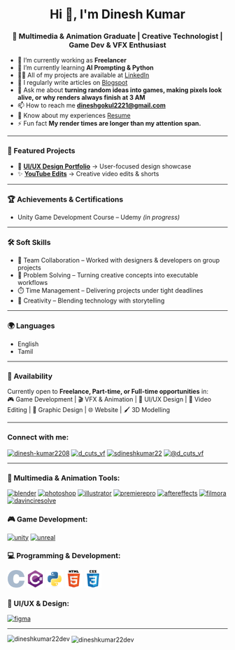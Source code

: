 <h1 align="center">Hi 👋, I'm Dinesh Kumar</h1>
<h3 align="center">🎨 Multimedia & Animation Graduate | Creative Technologist | Game Dev & VFX Enthusiast</h3>

- 🔭 I’m currently working as **Freelancer**
- 🌱 I’m currently learning **AI Prompting & Python**
- 👨‍💻 All of my projects are available at [LinkedIn](https://www.linkedin.com/in/dinesh-kumar2208/)
- 📝 I regularly write articles on [Blogspot](https://dineshkumardev.blogspot.com/)
- 💬 Ask me about **turning random ideas into games, making pixels look alive, or why renders always finish at 3 AM**
- 📫 How to reach me **dineshgokul2221@gmail.com**
- 📄 Know about my experiences [Resume](https://drive.google.com/drive/folders/1rXYsRRnRzzv0zvQybWuypwtHWXssDgAW?usp=sharing)
- ⚡ Fun fact **My render times are longer than my attention span.**

---

<h3 align="left">📌 Featured Projects</h3>


- 🎨 [**UI/UX Design Portfolio**](https://www.behance.net/sdineshkumar22) → User-focused design showcase  
- ✨ [**YouTube Edits**](https://www.youtube.com/@d_cuts_vf) → Creative video edits & shorts  

---

<h3 align="left">🏆 Achievements & Certifications</h3>

- Unity Game Development Course – Udemy *(in progress)*

---

<h3 align="left">🛠️ Soft Skills</h3>

- 🤝 Team Collaboration – Worked with designers & developers on group projects  
- 🧩 Problem Solving – Turning creative concepts into executable workflows  
- ⏱️ Time Management – Delivering projects under tight deadlines  
- 🎯 Creativity – Blending technology with storytelling  

---

<h3 align="left">🌍 Languages</h3>

- English  
- Tamil   

---

<h3 align="left">📅 Availability</h3>

Currently open to **Freelance, Part-time, or Full-time opportunities** in:  
🎮 Game Development | 🎬 VFX & Animation | 🎨 UI/UX Design | 🎥 Video Editing | 🎨 Graphic Design | 🌐 Website | 🖌️ 3D Modelling

---

<h3 align="left">Connect with me:</h3>
<p align="left">
<a href="https://linkedin.com/in/dinesh-kumar2208" target="blank"><img align="center" src="https://raw.githubusercontent.com/rahuldkjain/github-profile-readme-generator/master/src/images/icons/Social/linked-in-alt.svg" alt="dinesh-kumar2208" height="30" width="40" /></a>
<a href="https://instagram.com/d_cuts_vf" target="blank"><img align="center" src="https://raw.githubusercontent.com/rahuldkjain/github-profile-readme-generator/master/src/images/icons/Social/instagram.svg" alt="d_cuts_vf" height="30" width="40" /></a>
<a href="https://www.behance.net/sdineshkumar22" target="blank"><img align="center" src="https://raw.githubusercontent.com/rahuldkjain/github-profile-readme-generator/master/src/images/icons/Social/behance.svg" alt="sdineshkumar22" height="30" width="40" /></a>
<a href="https://www.youtube.com/@d_cuts_vf" target="blank"><img align="center" src="https://raw.githubusercontent.com/rahuldkjain/github-profile-readme-generator/master/src/images/icons/Social/youtube.svg" alt="@d_cuts_vf" height="30" width="40" /></a>
</p>

---

<h3 align="left">🎨 Multimedia & Animation Tools:</h3>
<p align="left">
  <a href="https://www.blender.org/" target="_blank"><img src="https://download.blender.org/branding/community/blender_community_badge_white.svg" alt="blender" width="40" height="40"/></a>
  <a href="https://www.photoshop.com/en" target="_blank"><img src="https://cdn.worldvectorlogo.com/logos/adobe-photoshop-2.svg" alt="photoshop" width="40" height="40"/></a>
  <a href="https://www.adobe.com/in/products/illustrator.html" target="_blank"><img src="https://www.vectorlogo.zone/logos/adobe_illustrator/adobe_illustrator-icon.svg" alt="illustrator" width="40" height="40"/></a>
  <a href="https://www.adobe.com/in/products/premiere.html" target="_blank"><img src="https://cdn.worldvectorlogo.com/logos/adobe-premiere-pro-cc-1.svg" alt="premierepro" width="40" height="40"/></a>
  <a href="https://www.adobe.com/in/products/aftereffects.html" target="_blank"><img src="https://cdn.worldvectorlogo.com/logos/after-effects-1.svg" alt="aftereffects" width="40" height="40"/></a>
  <a href="https://filmora.wondershare.com/" target="_blank"><img src="https://cdn.worldvectorlogo.com/logos/filmora-2.svg" alt="filmora" width="40" height="40"/></a>
  <a href="https://www.blackmagicdesign.com/products/davinciresolve" target="_blank"><img src="https://cdn.worldvectorlogo.com/logos/davinci-resolve-12.svg" alt="davinciresolve" width="40" height="40"/></a>
</p>

<h3 align="left">🎮 Game Development:</h3>
<p align="left">
  <a href="https://unity.com/" target="_blank"><img src="https://www.vectorlogo.zone/logos/unity3d/unity3d-icon.svg" alt="unity" width="40" height="40"/></a>
  <a href="https://unrealengine.com/" target="_blank"><img src="https://raw.githubusercontent.com/kenangundogan/fontisto/036b7eca71aab1bef8e6a0518f7329f13ed62f6b/icons/svg/brand/unreal-engine.svg" alt="unreal" width="40" height="40"/></a>
</p>

<h3 align="left">💻 Programming & Development:</h3>
<p align="left">
  <a href="https://www.cprogramming.com/" target="_blank"><img src="https://raw.githubusercontent.com/devicons/devicon/master/icons/c/c-original.svg" alt="c" width="40" height="40"/></a>
  <a href="https://www.w3schools.com/cs/" target="_blank"><img src="https://raw.githubusercontent.com/devicons/devicon/master/icons/csharp/csharp-original.svg" alt="csharp" width="40" height="40"/></a>
  <a href="https://www.python.org" target="_blank"><img src="https://raw.githubusercontent.com/devicons/devicon/master/icons/python/python-original.svg" alt="python" width="40" height="40"/></a>
  <a href="https://www.w3.org/html/" target="_blank"><img src="https://raw.githubusercontent.com/devicons/devicon/master/icons/html5/html5-original-wordmark.svg" alt="html5" width="40" height="40"/></a>
  <a href="https://www.w3schools.com/css/" target="_blank"><img src="https://raw.githubusercontent.com/devicons/devicon/master/icons/css3/css3-original-wordmark.svg" alt="css3" width="40" height="40"/></a>
</p>

<h3 align="left">🎨 UI/UX & Design:</h3>
<p align="left">
  <a href="https://www.figma.com/" target="_blank"><img src="https://www.vectorlogo.zone/logos/figma/figma-icon.svg" alt="figma" width="40" height="40"/></a>
</p>

---

<p><img align="left" src="https://github-readme-stats.vercel.app/api/top-langs?username=dineshkumar22dev&show_icons=true&locale=en&layout=compact" alt="dineshkumar22dev" /></p>

<p>&nbsp;<img align="center" src="https://github-readme-stats.vercel.app/api?username=dineshkumar22dev&show_icons=true&locale=en" alt="dineshkumar22dev" /></p>
